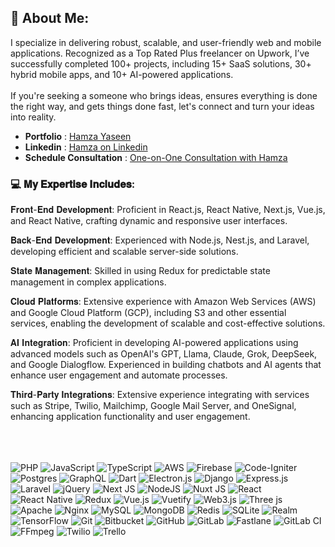 ## 💫 About Me:
I specialize in delivering robust, scalable, and user-friendly web and mobile applications. Recognized as a Top Rated Plus freelancer on Upwork, I’ve successfully completed 100+ projects, including 15+ SaaS solutions, 30+ hybrid mobile apps, and 10+ AI-powered applications.<br><br>If you're seeking a someone who brings ideas, ensures everything is done the right way, and gets things done fast, let's connect and turn your ideas into reality.


- **Portfolio** : [Hamza Yaseen](https://hamza-c3a00.web.app/)
- **Linkedin** : [Hamza on Linkedin](https://www.linkedin.com/in/hamzzay/)
- **Schedule Consultation** : [One-on-One Consultation with Hamza](https://calendly.com/hamzzay/experiment1et)


### 💻 𝐌𝐲 𝐄𝐱𝐩𝐞𝐫𝐭𝐢𝐬𝐞 𝐈𝐧𝐜𝐥𝐮𝐝𝐞𝐬:

𝐅𝐫𝐨𝐧𝐭-𝐄𝐧𝐝 𝐃𝐞𝐯𝐞𝐥𝐨𝐩𝐦𝐞𝐧𝐭: Proficient in React.js, React Native, Next.js, Vue.js, and React Native, crafting dynamic and responsive user interfaces.

𝐁𝐚𝐜𝐤-𝐄𝐧𝐝 𝐃𝐞𝐯𝐞𝐥𝐨𝐩𝐦𝐞𝐧𝐭: Experienced with Node.js, Nest.js, and Laravel, developing efficient and scalable server-side solutions.

𝐒𝐭𝐚𝐭𝐞 𝐌𝐚𝐧𝐚𝐠𝐞𝐦𝐞𝐧𝐭: Skilled in using Redux for predictable state management in complex applications.

𝐂𝐥𝐨𝐮𝐝 𝐏𝐥𝐚𝐭𝐟𝐨𝐫𝐦𝐬: Extensive experience with Amazon Web Services (AWS) and Google Cloud Platform (GCP), including S3 and other essential services, enabling the development of scalable and cost-effective solutions.

𝐀𝐈 𝐈𝐧𝐭𝐞𝐠𝐫𝐚𝐭𝐢𝐨𝐧: Proficient in developing AI-powered applications using advanced models such as OpenAI's GPT, Llama, Claude, Grok, DeepSeek, and Google Dialogflow. Experienced in building chatbots and AI agents that enhance user engagement and automate processes.

𝐓𝐡𝐢𝐫𝐝-𝐏𝐚𝐫𝐭𝐲 𝐈𝐧𝐭𝐞𝐠𝐫𝐚𝐭𝐢𝐨𝐧𝐬: Extensive experience integrating with services such as Stripe, Twilio, Mailchimp, Google Mail Server, and OneSignal, enhancing application functionality and user engagement.

<br></br>
<br>
![PHP](https://img.shields.io/badge/php-%23777BB4.svg?style=plastic&logo=php&logoColor=white) ![JavaScript](https://img.shields.io/badge/javascript-%23323330.svg?style=plastic&logo=javascript&logoColor=%23F7DF1E) ![TypeScript](https://img.shields.io/badge/typescript-%23007ACC.svg?style=plastic&logo=typescript&logoColor=white) ![AWS](https://img.shields.io/badge/AWS-%23FF9900.svg?style=plastic&logo=amazon-aws&logoColor=white) ![Firebase](https://img.shields.io/badge/firebase-%23039BE5.svg?style=plastic&logo=firebase) ![Code-Igniter](https://img.shields.io/badge/CodeIgniter-%23EF4223.svg?style=plastic&logo=codeIgniter&logoColor=white) ![Postgres](https://img.shields.io/badge/postgres-%23316192.svg?style=plastic&logo=postgresql&logoColor=white) ![GraphQL](https://img.shields.io/badge/-GraphQL-E10098?style=plastic&logo=graphql&logoColor=white) ![Dart](https://img.shields.io/badge/dart-%230175C2.svg?style=plastic&logo=dart&logoColor=white) ![Electron.js](https://img.shields.io/badge/Electron-191970?style=plastic&logo=Electron&logoColor=white) ![Django](https://img.shields.io/badge/django-%23092E20.svg?style=plastic&logo=django&logoColor=white) ![Express.js](https://img.shields.io/badge/express.js-%23404d59.svg?style=plastic&logo=express&logoColor=%2361DAFB) ![Laravel](https://img.shields.io/badge/laravel-%23FF2D20.svg?style=plastic&logo=laravel&logoColor=white) ![jQuery](https://img.shields.io/badge/jquery-%230769AD.svg?style=plastic&logo=jquery&logoColor=white) ![Next JS](https://img.shields.io/badge/Next-black?style=plastic&logo=next.js&logoColor=white) ![NodeJS](https://img.shields.io/badge/node.js-6DA55F?style=plastic&logo=node.js&logoColor=white) ![Nuxt JS](https://img.shields.io/badge/Nuxt-002E3B?style=plastic&logo=nuxt.js&logoColor=#00DC82) ![React](https://img.shields.io/badge/react-%2320232a.svg?style=plastic&logo=react&logoColor=%2361DAFB) ![React Native](https://img.shields.io/badge/react_native-%2320232a.svg?style=plastic&logo=react&logoColor=%2361DAFB) ![Redux](https://img.shields.io/badge/redux-%23593d88.svg?style=plastic&logo=redux&logoColor=white) ![Vue.js](https://img.shields.io/badge/vue.js-%2335495e.svg?style=plastic&logo=vuedotjs&logoColor=%234FC08D) ![Vuetify](https://img.shields.io/badge/Vuetify-1867C0?style=plastic&logo=vuetify&logoColor=AEDDFF) ![Web3.js](https://img.shields.io/badge/web3.js-F16822?style=plastic&logo=web3.js&logoColor=white) ![Three js](https://img.shields.io/badge/threejs-black?style=plastic&logo=three.js&logoColor=white) ![Apache](https://img.shields.io/badge/apache-%23D42029.svg?style=plastic&logo=apache&logoColor=white) ![Nginx](https://img.shields.io/badge/nginx-%23009639.svg?style=plastic&logo=nginx&logoColor=white) ![MySQL](https://img.shields.io/badge/mysql-4479A1.svg?style=plastic&logo=mysql&logoColor=white) ![MongoDB](https://img.shields.io/badge/MongoDB-%234ea94b.svg?style=plastic&logo=mongodb&logoColor=white) ![Redis](https://img.shields.io/badge/redis-%23DD0031.svg?style=plastic&logo=redis&logoColor=white) ![SQLite](https://img.shields.io/badge/sqlite-%2307405e.svg?style=plastic&logo=sqlite&logoColor=white) ![Realm](https://img.shields.io/badge/Realm-39477F?style=plastic&logo=realm&logoColor=white) ![TensorFlow](https://img.shields.io/badge/TensorFlow-%23FF6F00.svg?style=plastic&logo=TensorFlow&logoColor=white) ![Git](https://img.shields.io/badge/git-%23F05033.svg?style=plastic&logo=git&logoColor=white) ![Bitbucket](https://img.shields.io/badge/bitbucket-%230047B3.svg?style=plastic&logo=bitbucket&logoColor=white) ![GitHub](https://img.shields.io/badge/github-%23121011.svg?style=plastic&logo=github&logoColor=white) ![GitLab](https://img.shields.io/badge/gitlab-%23181717.svg?style=plastic&logo=gitlab&logoColor=white) ![Fastlane](https://img.shields.io/badge/fastlane-%2382bd4e.svg?style=plastic&logo=fastlane&logoColor=black) ![GitLab CI](https://img.shields.io/badge/gitlab%20CI-%23181717.svg?style=plastic&logo=gitlab&logoColor=white) ![FFmpeg](https://shields.io/badge/FFmpeg-%23171717.svg?logo=ffmpeg&style=plastic&labelColor=171717&logoColor=5cb85c) ![Twilio](https://img.shields.io/badge/Twilio-F22F46?style=plastic&logo=Twilio&logoColor=white) ![Trello](https://img.shields.io/badge/Trello-%23026AA7.svg?style=plastic&logo=Trello&logoColor=white) 


